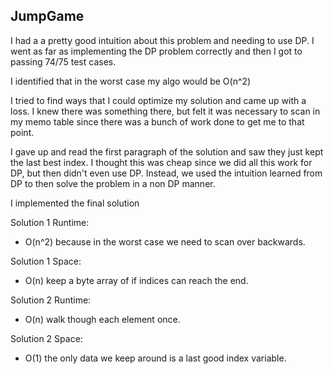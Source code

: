 ## JumpGame

I had a a pretty good intuition about this problem and needing to use DP.
I went as far as implementing the DP problem correctly and then I got to passing 74/75 test cases.

I identified that in the worst case my algo would be O(n^2)

I tried to find ways that I could optimize my solution and came up with a loss. I knew there was something there,
but felt it was necessary to scan in my memo table since there was a bunch of work done to get me to that point.

I gave up and read the first paragraph of the solution and saw they just kept the last best index.
I thought this was cheap since we did all this work for DP, but then didn't even use DP. 
Instead, we used the intuition learned from DP to then solve the problem in a non DP manner.

I implemented the final solution

Solution 1 Runtime:
- O(n^2) because in the worst case we need to scan over backwards.

Solution 1 Space:
- O(n) keep a byte array of if indices can reach the end.

Solution 2 Runtime:
- O(n) walk though each element once.

Solution 2 Space: 
- O(1) the only data we keep around is a last good index variable.
